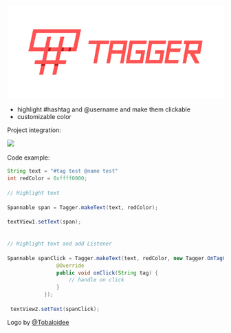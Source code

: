 <p align="center"><img src="/logo/logotype-horizontal.png"></p>


- highlight #hashtag and @username and make them clickable
- customizable color


Project integration:

[![](https://jitpack.io/v/nuclearfog/Tagger.svg)](https://jitpack.io/#nuclearfog/Tagger)




Code example:

```java
String text = "#tag test @name test"
int redColor = 0xffff0000;

// Highlight text

Spannable span = Tagger.makeText(text, redColor);

textView1.setText(span);


// Highlight text and add Listener

Spannable spanClick = Tagger.makeText(text, redColor, new Tagger.OnTagClickListener() {
                @Override
                public void onClick(String tag) {
                    // handle on click
                }
            });
            
 textView2.setText(spanClick);
```

Logo by <a href="https://github.com/Tobaloidee">@Tobaloidee</a>
